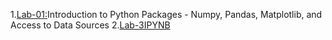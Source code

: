 1.[Lab-01:](https://github.com/Sallauddin-Md/AIML-2024-25/blob/main/AIML_A1.pdf)Introduction to Python Packages - Numpy, Pandas, Matplotlib, and Access to Data Sources
2.[Lab-3IPYNB](https://github.com/Sallauddin-Md/AIML-2024-25/blob/main/Gametheory.ipynb)
